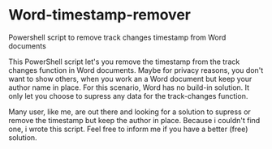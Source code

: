 # Word-timestamp-remover
Powershell script to remove track changes timestamp from Word documents 

This PowerShell script let's you remove the timestamp from the track changes function in Word documents.
Maybe for privacy reasons, you don't want to show others, when you work an a Word document but keep your author name in place.
For this scenario, Word has no build-in solution. It only let you choose to supress any data for the track-changes function.

Many user, like me, are out there and looking for a solution to supress or remove the timestamp but keep the author in place. 
Because i couldn't find one, i wrote this script. Feel free to inform me if you have a better (free) solution.

